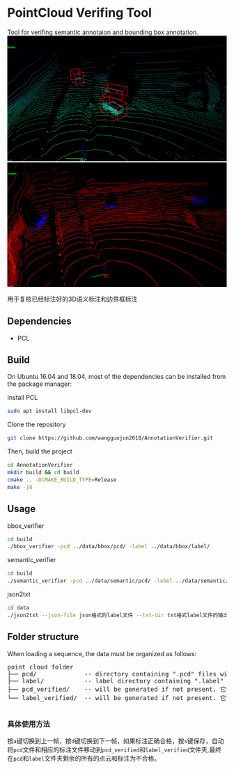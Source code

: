 <!--
 * @Authors: Guojun Wang
 * @Date: 1970-01-01 08:00:00
 * @LastEditors: Guojun Wang
 * @LastEditTime: 2020-11-11 14:51:00
 -->
# PointCloud Verifing Tool
Tool for verifing semantic annotaion and bounding box annotation.
![bbox复核](https://github.com/wangguojun2018/AnnotationVerifier/blob/master/data/bbox.png)
![semantic复核](https://github.com/wangguojun2018/AnnotationVerifier/blob/master/data/semantic.png)

用于复核已经标注好的3D语义标注和边界框标注

## Dependencies
* PCL

## Build
On Ubuntu 16.04 and 18.04, most of the dependencies can be installed from the package manager: 

Install PCL
```bash
sudo apt install libpcl-dev
```
Clone the repository
```bash
git clone https://github.com/wangguojun2018/AnnotationVerifier.git
```
Then, build the project
```bash
cd AnnotationVerifier
mkdir build && cd build
cmake .. -DCMAKE_BUILD_TYPE=Release
make -j8
```

## Usage



bbox_verifier
```bash
cd build
./bbox_verifier -pcd ../data/bbox/pcd/ -label ../data/bbox/label/
```

semantic_verifier
```bash
cd build
./semantic_verifier -pcd ../data/semantic/pcd/ -label ../data/semantic/label/
```

json2txt
```bash
cd data
./json2txt --json-file json格式的label文件 --txt-dir txt格式label文件的输出目录 
```
## Folder structure

When loading a sequence, the data must be organized as follows:

<pre>
point cloud folder
├── pcd/             -- directory containing ".pcd" files with point clouds.   
├── label/           -- label directory containing ".label" or ".txt" for semantic or bbox annotations.  
├── pcd_verified/    -- will be generated if not present. 它包含筛选的正确的点云   
└── label_verified/  -- will be generated if not present. 它包含筛选的正确的标注   

</pre>

### 具体使用方法
按`a`键切换到上一帧，按`d`键切换到下一帧，如果标注正确合格，按`s`键保存，自动将`pcd`文件和相应的标注文件移动到`pcd_verified`和`label_verified`文件夹,最终在`pcd`和`label`文件夹剩余的所有的点云和标注为不合格。
